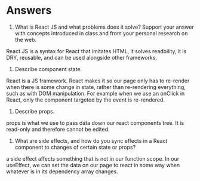 # Answers

1. What is React JS and what problems does it solve? Support your answer with concepts introduced in class and from your personal research on the web.

React JS is a syntax for React that imitates HTML, it solves readbility, it is DRY, reusable, and can be used alongside other frameworks.

1. Describe component state.

React is a JS framework. React makes it so our page only has to re-render when there is some change in state, rather than re-rendering everything, such as with DOM manipulation. For example when we use an onClick in React, only the component targeted by the event is re-rendered.

1. Describe props.

props is what we use to pass data down our react components tree. It is read-only and therefore cannot be edited.

1. What are side effects, and how do you sync effects in a React component to changes of certain state or props?

a side  effect affects something that is not in our function scope. In our useEffect, we can set the data on our page to react in some way when whatever is in its dependency array changes.